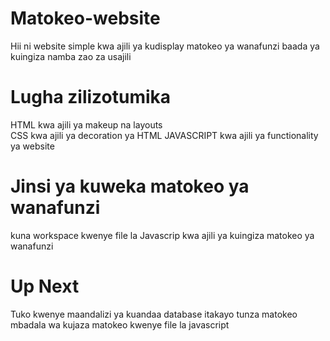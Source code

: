 # Matokeo-website
Hii ni website simple kwa ajili ya kudisplay matokeo ya wanafunzi baada ya kuingiza namba zao za usajili

# Lugha zilizotumika
HTML kwa ajili ya makeup na layouts <br>
CSS kwa ajili ya decoration ya HTML
JAVASCRIPT kwa ajili ya functionality ya website

# Jinsi ya kuweka matokeo ya wanafunzi
kuna workspace kwenye file la Javascrip kwa ajili ya kuingiza matokeo ya wanafunzi

# Up Next
Tuko kwenye maandalizi ya kuandaa database itakayo tunza matokeo mbadala wa kujaza matokeo kwenye file la javascript

